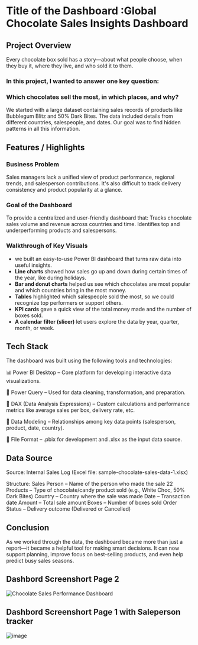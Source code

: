 # Title of the Dashboard :Global Chocolate Sales Insights Dashboard

## Project Overview
Every chocolate box sold has a story—about what people choose, when they buy it, where they live, and who sold it to them.

### In this project, I wanted to answer one key question:
### Which chocolates sell the most, in which places, and why?
We started with a large dataset containing sales records of products like Bubblegum Blitz and 50% Dark Bites. The data included details from different countries, salespeople, and dates. Our goal was to find hidden patterns in all this information.

## Features / Highlights
###  Business Problem
Sales managers lack a unified view of product performance, regional trends, and salesperson contributions. It's also difficult to track delivery consistency and product popularity at a glance.
### Goal of the Dashboard
To provide a centralized and user-friendly dashboard that:
Tracks chocolate sales volume and revenue across countries and time.
Identifies top and underperforming products and salespersons.
### Walkthrough of Key Visuals
 - we built an easy-to-use Power BI dashboard that turns raw data into useful insights.
 - **Line charts** showed how sales go up and down during certain times of the year, like during holidays.
 - **Bar  and donut charts** helped us see which chocolates are most popular and which countries bring in the most money.
 - **Tables** highlighted which salespeople sold the most, so we could recognize top performers or support others.
 - **KPI cards** gave a quick view of the total money made and the number of boxes sold.
 - **A calendar filter (slicer)** let users explore the data by year, quarter, month, or week.

## Tech Stack
The dashboard was built using the following tools and technologies:

📊 Power BI Desktop – Core platform for developing interactive data visualizations.

🧹 Power Query – Used for data cleaning, transformation, and preparation.

🧠 DAX (Data Analysis Expressions) – Custom calculations and performance metrics like average sales per box, delivery rate, etc.

🧩 Data Modeling – Relationships among key data points (salesperson, product, date, country).

📁 File Format – .pbix for development and .xlsx as the input data source.

## Data Source
Source: Internal Sales Log (Excel file: sample-chocolate-sales-data-1.xlsx)

Structure:
Sales Person – Name of the person who made the sale
22 Products – Type of chocolate/candy product sold (e.g., White Choc,  50% Dark Bites)
Country – Country where the sale was made
Date – Transaction date
Amount – Total sale amount
Boxes – Number of boxes sold
Order Status – Delivery outcome (Delivered or Cancelled)

## Conclusion
As we worked through the data, the dashboard became more than just a report—it became a helpful tool for making smart decisions. It can now support planning, improve focus on best-selling products, and even help predict busy sales seasons.

## Dashbord Screenshort Page 2
  
![Chocolate Sales Performance Dashboard](https://github.com/user-attachments/assets/362ec4e0-cb39-4c16-a408-3b05f1a4859b)
## Dashbord Screenshort Page 1 with Saleperson tracker
![image](https://github.com/user-attachments/assets/7d58a0cd-9263-4387-a95e-a610d3a0e17b)

